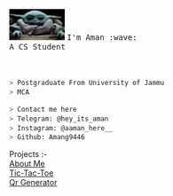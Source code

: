 <img src="https://github.com/hargun79/hargun79/blob/master/Assets/hi.gif" style="width: 100px;">
  <samp>
    I'm Aman :wave:
    <br />
    A CS Student <br>
  </samp>
  <br />

````bash

> Postgraduate From University of Jammu
> MCA
````
````bash
> Contact me here
> Telegram: @hey_its_aman
> Instagram: @aaman_here__
> Github: Amang9446

````
Projects :- </br>
[About Me](https://amang9446.github.io/About-Aman/) </br>
[Tic-Tac-Toe](https://amang9446.github.io/Tic-Tac-Toe/) </br>
[Qr Generator](https://amang9446.github.io/QR-Generator/) </br>
